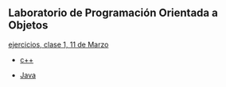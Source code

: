 ## Laboratorio de Programación Orientada a Objetos



[ejercicios, clase 1, 11 de Marzo](https://github.com/labopoo/ejercicios/blob/master/marzo/11/enunciado.md)

- [c++](https://github.com/labopoo/ejercicios/tree/master/marzo/11/cpp)

- [Java](https://github.com/labopoo/ejercicios/tree/master/marzo/11/java)

